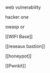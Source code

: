 web vulnerability

hacker one 

owasp or

[[WIFI Base]]


[[reseaux bastion]]

[[honeypot]]

[[Pwnkit]]